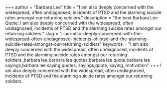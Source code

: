 +++
author = "Barbara Lee"
title = "I am also deeply concerned with the widespread, often undiagnosed, incidents of PTSD and the alarming suicide rates amongst our returning soldiers."
description = "the best Barbara Lee Quote: I am also deeply concerned with the widespread, often undiagnosed, incidents of PTSD and the alarming suicide rates amongst our returning soldiers."
slug = "i-am-also-deeply-concerned-with-the-widespread-often-undiagnosed-incidents-of-ptsd-and-the-alarming-suicide-rates-amongst-our-returning-soldiers"
keywords = "I am also deeply concerned with the widespread, often undiagnosed, incidents of PTSD and the alarming suicide rates amongst our returning soldiers.,barbara lee,barbara lee quotes,barbara lee quote,barbara lee sayings,barbara lee saying,quotes, sayings,quote, saying, motivation"
+++
I am also deeply concerned with the widespread, often undiagnosed, incidents of PTSD and the alarming suicide rates amongst our returning soldiers.
